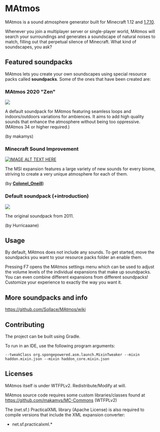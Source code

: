 MAtmos
======

MAtmos is a sound atmosphere generator built for Minecraft 1.12 and [1.7.10](https://github.com/makamys/MAtmos/tree/1_7_10).

Whenever you join a multiplayer server or single-player world, MAtmos will search your surroundings and generates a soundscape of natural noises to match, filling out that perpetual silence of Minecraft. What kind of soundscapes, you ask?

## Featured soundpacks
MAtmos lets you create your own soundscapes using special resource packs called **soundpacks**. Some of the ones that have been created are:


### MAtmos 2020 "Zen"
[![](http://img.youtube.com/vi/3F85g3e2_MY/0.jpg)](http://www.youtube.com/watch?v=3F85g3e2_MY "")

A default soundpack for MAtmos featuring seamless loops and indoors/outdoors variations for ambiences. It aims to add high quality sounds that enhance the atmosphere without being too oppressive. (MAtmos 34 or higher required.)

(by makamys)

### Minecraft Sound Improvement

[![IMAGE ALT TEXT HERE](https://img.youtube.com/vi/OnUeix34Qc4/0.jpg)](https://www.youtube.com/watch?v=OnUeix34Qc4)

The MSI expansion features a large variety of new sounds for every biome, striving to create a very unique atmosphere for each of them.

(by **[Colonel_Oneill](http://www.minecraftforum.net/members/Colonel_Oneill)**)

### Default soundpack (+introduction)

[![](http://img.youtube.com/vi/Z4Zu4kvyDHU/0.jpg)](http://www.youtube.com/watch?v=Z4Zu4kvyDHU "")

The original soundpack from 2011.

(by Hurricaaane)

## Usage
By default, MAtmos does not include any sounds. To get started, move the soundpacks you want to your resource packs folder an enable them.

Pressing F7 opens the MAtmos settings menu which can be used to adjust the volume levels of the individual expansions that make up soundpacks. You can even combine different expansions from different soundpacks! Customize your experience to exactly the way you want it.

## More soundpacks and info

https://github.com/Sollace/MAtmos/wiki

## Contributing
The project can be built using Gradle.

To run in an IDE, use the following program arguments:

`--tweakClass org.spongepowered.asm.launch.MixinTweaker --mixin haddon.mixin.json --mixin haddon_core.mixin.json`

## Licenses

MAtmos itself is under WTFPLv2. Redistribute/Modify at will.

MAtmos source code requires some custom libraries/classes found at https://github.com/makamys/MC-Commons (WTFPLv2)

The (net.sf.) PracticalXML library (Apache License) is also required to compile versions that include the XML expansion converter:
- net.sf.practicalxml.*

